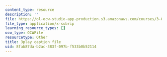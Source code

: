 ```yaml
---
content_type: resource
description: ''
file: https://ol-ocw-studio-app-production.s3.amazonaws.com/courses/3-091-introduction-to-solid-state-chemistry-fall-2018/8fab87dab2ac383f097bf533b0b52114_5i4fd-BhAt0.srt
file_type: application/x-subrip
learning_resource_types: []
ocw_type: OCWFile
resourcetype: Other
title: 3play caption file
uid: 8fab87da-b2ac-383f-097b-f533b0b52114
---
```

